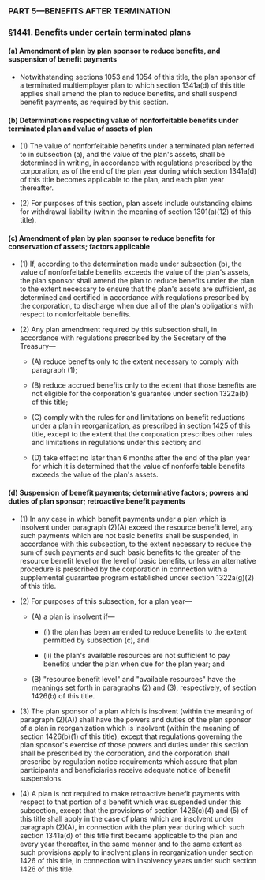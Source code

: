 ### PART 5—BENEFITS AFTER TERMINATION

### §1441. Benefits under certain terminated plans
#### (a) Amendment of plan by plan sponsor to reduce benefits, and suspension of benefit payments
* Notwithstanding sections 1053 and 1054 of this title, the plan sponsor of a terminated multiemployer plan to which section 1341a(d) of this title applies shall amend the plan to reduce benefits, and shall suspend benefit payments, as required by this section.

#### (b) Determinations respecting value of nonforfeitable benefits under terminated plan and value of assets of plan
* (1) The value of nonforfeitable benefits under a terminated plan referred to in subsection (a), and the value of the plan's assets, shall be determined in writing, in accordance with regulations prescribed by the corporation, as of the end of the plan year during which section 1341a(d) of this title becomes applicable to the plan, and each plan year thereafter.

* (2) For purposes of this section, plan assets include outstanding claims for withdrawal liability (within the meaning of section 1301(a)(12) of this title).

#### (c) Amendment of plan by plan sponsor to reduce benefits for conservation of assets; factors applicable
* (1) If, according to the determination made under subsection (b), the value of nonforfeitable benefits exceeds the value of the plan's assets, the plan sponsor shall amend the plan to reduce benefits under the plan to the extent necessary to ensure that the plan's assets are sufficient, as determined and certified in accordance with regulations prescribed by the corporation, to discharge when due all of the plan's obligations with respect to nonforfeitable benefits.

* (2) Any plan amendment required by this subsection shall, in accordance with regulations prescribed by the Secretary of the Treasury—

  * (A) reduce benefits only to the extent necessary to comply with paragraph (1);

  * (B) reduce accrued benefits only to the extent that those benefits are not eligible for the corporation's guarantee under section 1322a(b) of this title;

  * (C) comply with the rules for and limitations on benefit reductions under a plan in reorganization, as prescribed in section 1425 of this title, except to the extent that the corporation prescribes other rules and limitations in regulations under this section; and

  * (D) take effect no later than 6 months after the end of the plan year for which it is determined that the value of nonforfeitable benefits exceeds the value of the plan's assets.

#### (d) Suspension of benefit payments; determinative factors; powers and duties of plan sponsor; retroactive benefit payments
* (1) In any case in which benefit payments under a plan which is insolvent under paragraph (2)(A) exceed the resource benefit level, any such payments which are not basic benefits shall be suspended, in accordance with this subsection, to the extent necessary to reduce the sum of such payments and such basic benefits to the greater of the resource benefit level or the level of basic benefits, unless an alternative procedure is prescribed by the corporation in connection with a supplemental guarantee program established under section 1322a(g)(2) of this title.

* (2) For purposes of this subsection, for a plan year—

  * (A) a plan is insolvent if—

    * (i) the plan has been amended to reduce benefits to the extent permitted by subsection (c), and

    * (ii) the plan's available resources are not sufficient to pay benefits under the plan when due for the plan year; and


  * (B) "resource benefit level" and "available resources" have the meanings set forth in paragraphs (2) and (3), respectively, of section 1426(b) of this title.


* (3) The plan sponsor of a plan which is insolvent (within the meaning of paragraph (2)(A)) shall have the powers and duties of the plan sponsor of a plan in reorganization which is insolvent (within the meaning of section 1426(b)(1) of this title), except that regulations governing the plan sponsor's exercise of those powers and duties under this section shall be prescribed by the corporation, and the corporation shall prescribe by regulation notice requirements which assure that plan participants and beneficiaries receive adequate notice of benefit suspensions.

* (4) A plan is not required to make retroactive benefit payments with respect to that portion of a benefit which was suspended under this subsection, except that the provisions of section 1426(c)(4) and (5) of this title shall apply in the case of plans which are insolvent under paragraph (2)(A), in connection with the plan year during which such section 1341a(d) of this title first became applicable to the plan and every year thereafter, in the same manner and to the same extent as such provisions apply to insolvent plans in reorganization under section 1426 of this title, in connection with insolvency years under such section 1426 of this title.